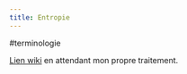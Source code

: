 ```yaml
---
title: Entropie
---
```

#terminologie 

[Lien wiki](https://fr.wikipedia.org/wiki/Entropie) en attendant mon propre traitement.